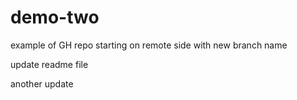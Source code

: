 # demo-two
example of GH repo starting on remote side with new branch name


update readme file


another update

